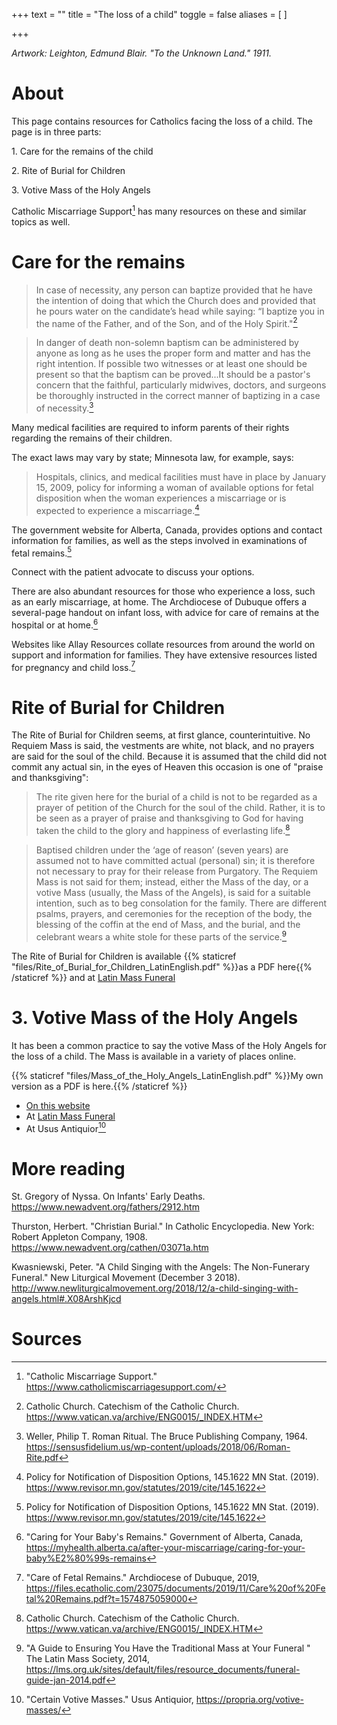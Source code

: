 +++
text = ""
title = "The loss of a child"
toggle = false
aliases = [
]

+++

_Artwork: Leighton, Edmund Blair. "To the Unknown Land." 1911._

# About

This page contains resources for Catholics facing the loss of a child. The page is in three parts: 

1\. Care for the remains of the child

2\. Rite of Burial for Children

3\. Votive Mass of the Holy Angels

Catholic Miscarriage Support[^1] has many resources on these and similar topics as well.

# Care for the remains

> In case of necessity, any person can baptize provided that he have the intention of doing that which the Church does and provided that he pours water on the candidate’s head while saying: “I baptize you in the name of the Father, and of the Son, and of the Holy Spirit."[^2]

> In danger of death non-solemn baptism can be administered by anyone as long as he uses the proper form and matter and has the right intention. If possible two witnesses or at least one should be present so that the baptism can be proved...It should be a pastor's concern that the faithful, particularly midwives, doctors, and surgeons be thoroughly instructed in the correct manner of baptizing in a case of necessity.[^3]

Many medical facilities are required to inform parents of their rights regarding the remains of their children. 

The exact laws may vary by state; Minnesota law, for example, says: 

> Hospitals, clinics, and medical facilities must have in place by January 15, 2009, policy for informing a woman of available options for fetal disposition when the woman experiences a miscarriage or is expected to experience a miscarriage.[^4]

The government website for Alberta, Canada, provides options and contact information for families, as well as the steps involved in examinations of fetal remains.[^4]

Connect with the patient advocate to discuss your options. 

There are also abundant resources for those who experience a loss, such as an early miscarriage, at home. The Archdiocese of Dubuque offers a several-page handout on infant loss, with advice for care of remains at the hospital or at home.[^5] 

Websites like Allay Resources collate resources from around the world on support and information for families. They have extensive resources listed for pregnancy and child loss.[^6] 

# Rite of Burial for Children

The Rite of Burial for Children seems, at first glance, counterintuitive. No Requiem Mass is said, the vestments are white, not black, and no prayers are said for the soul of the child. Because it is assumed that the child did not commit any actual sin, in the eyes of Heaven this occasion is one of "praise and thanksgiving": 

> The rite given here for the burial of a child is not to be regarded as a prayer of petition of the Church for the soul of the child. Rather, it is to be seen as a prayer of praise and thanksgiving to God for having taken the child to the glory and happiness of everlasting life.[^2]

> Baptised children under the ‘age of reason’ (seven years) are assumed not to have committed actual (personal) sin; it is therefore not necessary to pray for their release from Purgatory. The Requiem Mass is not said for them; instead, either the Mass of the day, or a votive Mass (usually, the Mass of the Angels), is said for a suitable intention, such as to beg consolation for the family. There are different psalms, prayers, and ceremonies for the reception of the body, the blessing of the coffin at the end of Mass, and the burial, and the celebrant wears a white stole for these parts of the service.[^8]

The Rite of Burial for Children is available {{% staticref "files/Rite_of_Burial_for_Children_LatinEnglish.pdf" %}}as a PDF here{{% /staticref %}} and at [Latin Mass Funeral](https://latinmassfuneral.com/rite-of-burial-for-children)

# 3. Votive Mass of the Holy Angels 

It has been a common practice to say the votive Mass of the Holy Angels for the loss of a child. The Mass is available in a variety of places online. 

{{% staticref "files/Mass_of_the_Holy_Angels_LatinEnglish.pdf" %}}My own version as a PDF is here.{{% /staticref %}}

* [On this website](/votive-mass-holy-angels/)
* At [Latin Mass Funeral](https://latinmassfuneral.com/votive-mass-holy-angels)
* At Usus Antiquior[^9]

# More reading 

St. Gregory of Nyssa. On Infants' Early Deaths. https://www.newadvent.org/fathers/2912.htm

Thurston, Herbert. "Christian Burial." In Catholic Encyclopedia. New York: Robert Appleton Company, 1908. https://www.newadvent.org/cathen/03071a.htm

Kwasniewski, Peter. "A Child Singing with the Angels: The Non-Funerary Funeral." New Liturgical Movement  (December 3 2018). http://www.newliturgicalmovement.org/2018/12/a-child-singing-with-angels.html#.X08ArshKjcd

# Sources

[^1]: "Catholic Miscarriage Support." https://www.catholicmiscarriagesupport.com/

[^2]: Catholic Church. Catechism of the Catholic Church. https://www.vatican.va/archive/ENG0015/_INDEX.HTM

[^3]: Weller, Philip T. Roman Ritual. The Bruce Publishing Company, 1964. https://sensusfidelium.us/wp-content/uploads/2018/06/Roman-Rite.pdf

[^4]: Policy for Notification of Disposition Options, 145.1622 MN Stat. (2019). https://www.revisor.mn.gov/statutes/2019/cite/145.1622

[^5]: "Caring for Your Baby's Remains." Government of Alberta, Canada, https://myhealth.alberta.ca/after-your-miscarriage/caring-for-your-baby%E2%80%99s-remains

[^6]: "Care of Fetal Remains." Archdiocese of Dubuque, 2019, https://files.ecatholic.com/23075/documents/2019/11/Care%20of%20Fetal%20Remains.pdf?t=1574875059000

[^7]: "Pregnancy and Child Loss." Allay Women and Family Resources, https://www.allayresources.com/loss/

[^8]: "A Guide to Ensuring You Have the Traditional Mass at Your Funeral " The Latin Mass Society, 2014, https://lms.org.uk/sites/default/files/resource_documents/funeral-guide-jan-2014.pdf

[^9]: "Certain Votive Masses." Usus Antiquior, https://propria.org/votive-masses/
